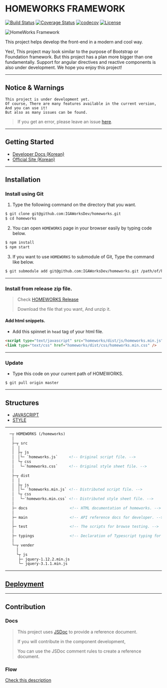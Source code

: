 # HOMEWORKS FRAMEWORK

[![Build Status](https://travis-ci.org/IGAWorksDev/homeworks.svg?branch=master)](https://travis-ci.org/IGAWorksDev/homeworks)
[![Coverage Status](https://coveralls.io/repos/github/IGAWorksDev/homeworks/badge.svg?branch=master)](https://coveralls.io/github/IGAWorksDev/homeworks?branch=master)
[![codecov](https://codecov.io/gh/IGAWorksDev/homeworks/branch/master/graph/badge.svg?token=viTgpBkL7A)](https://codecov.io/gh/IGAWorksDev/homeworks)
[![License](https://img.shields.io/badge/License-Apache%202.0-blue.svg)](https://opensource.org/licenses/Apache-2.0)

![HomeWorks Framework](https://s3.ap-northeast-2.amazonaws.com/homeworks.igaworks.com/main/src/images/homeworks_cover.png)

This project helps develop the front-end in a modern and cool way.

Yes!, This project may look similar to the purpose of Bootstrap or Foundation framework. But this project has a plan more bigger than one fundamentally. Support for angular directives and reactive components is also under development. We hope you enjoy this project!

----

## Notice & Warnings

```plaintext
This project is under development yet.
Of course, There are many features available in the current version, And you can use it!
But also as many issues can be found.
```

> If you get an error, please leave an issue [here](https://github.com/IGAWorksDev/homeworks/issues).

----

## Getting Started

- [Developer Docs (Korean)](https://kennethanceyer.gitbooks.io/homeworks-framework-wiki/content/index.html)
- [Official Site (Korean)](http://homeworks.igaworks.com/main/docs/index.html)

----

## Installation

### Install using Git

1. Type the following command on the directory that you want.

 ```bash
$ git clone git@github.com:IGAWorksDev/homeworks.git
$ cd homeworks
```

2. You can open `HOMEWORKS` page in your browser easily by typing code below.

 ```bash
$ npm install
$ npm start
```

3. If you want to use `HOMEWORKS` to submodule of Git, Type the command like below.

 ```bash
$ git submodule add git@github.com:IGAWorksDev/homeworks.git /path/of/homeworks
```

----

### Install from release zip file.

> Check [HOMEWORKS Release](https://github.com/IGAWorksDev/homeworks/releases)
>
> Download the file that you want, And unzip it.

#### Add html snippets.

- Add this spinnet in `head` tag of your html file.

```html
<script type="text/javascript" src="homeworks/dist/js/homeworks.min.js"></script>
<link type="text/css" href="homeworks/dist/css/homeworks.min.css" />
```

----

### Update

- Type this code on your current path of HOMEWORKS.

 ```shell
$ git pull origin master
```

----
 
## Structures

- [JAVASCRIPT](https://kennethanceyer.gitbooks.io/homeworks-framework-wiki/content/JAVASCRIPT/) 
- [STYLE](https://kennethanceyer.gitbooks.io/homeworks-framework-wiki/content/STYLE/)

----

```html
  ─┬ HOMEWORKS (/homeworks)
   │
   ├─┬ src
   │　│ 
   │　├┬ js
   │　│└─ `homeworks.js`     <!-- Original script file. -->
   │　└┬ css
   │　 └─`homeworks.css`     <!-- Original style sheet file. -->
   │
   ├─┬ dist
   │　│ 
   │　├┬ js
   │　│└─ `homeworks.min.js` <!-- Distributed script file. -->
   │　└┬ css
   │　 └─`homeworks.min.css` <!-- Distributed style sheet file. -->
   │
   ├─ docs                   <!-- HTML documentation of homeworks. -->
   │
   ├─ main                   <!-- API reference docs for developer. -->
   │
   ├─ test                   <!-- The scripts for browse testing. -->
   │
   ├─ typings                <!-- Declaration of Typescript typing for Angular -->
   │
   └─┬ vender
     │
     └┬ js
      ├─ jquery-1.12.2.min.js
      └─ jquery-3.1.1.min.js
```

----

## [Deployment](https://kennethanceyer.gitbooks.io/homeworks-framework-wiki/content/DEVELOPMENT/DEPLOY.html)

----

## Contribution

### Docs
 
> This project uses [JSDoc](http://usejsdoc.org/) to provide a reference document.
>
> If you will contribute in the component development,
>
> You can use the JSDoc comment rules to create a reference document.
 
### Flow
 
 [Check this description](https://kennethanceyer.gitbooks.io/homeworks-framework-wiki/content/DEVELOPMENT/FLOW.html)
